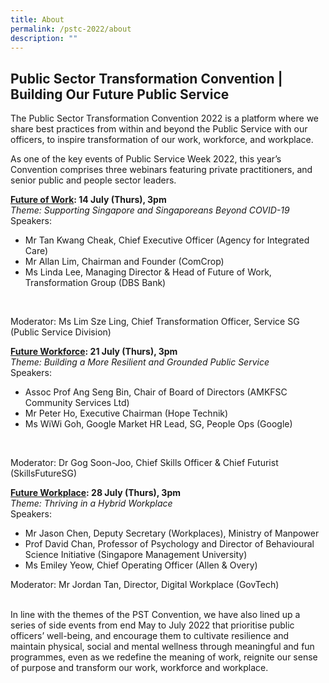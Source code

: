 ```yaml
---
title: About
permalink: /pstc-2022/about
description: ""
---
```

## Public Sector Transformation Convention | Building Our Future Public Service
The Public Sector Transformation Convention 2022 is a platform where we share best practices from within and beyond the Public Service with our officers, to inspire transformation of our work, workforce, and workplace.
<p>
As one of the key events of Public Service Week 2022, this year’s Convention comprises three webinars featuring private practitioners, and senior public and people sector leaders.

<p>

<b>[Future of Work](/pstc-2022/future-of-work/): 14 July (Thurs), 3pm</b><br>
	<i>Theme: Supporting Singapore and Singaporeans Beyond COVID-19</i><br>
	Speakers:<br>

* Mr Tan Kwang Cheak, Chief Executive Officer (Agency for Integrated Care)    <br>
* Mr Allan Lim, Chairman and Founder (ComCrop)<br>
* Ms Linda Lee, Managing Director & Head of Future of Work, Transformation Group (DBS Bank)
<br>
	
Moderator: Ms Lim Sze Ling, Chief Transformation Officer, Service SG (Public Service Division)
	<p>
		
<b>[Future Workforce](/pstc-2022/future-workforce/): 21 July (Thurs), 3pm</b><br>
<i>Theme: Building a More Resilient and Grounded Public Service</i>
<br>Speakers:<br>
* Assoc Prof Ang Seng Bin, Chair of Board of Directors (AMKFSC Community Services Ltd) <br>
* Mr Peter Ho, Executive Chairman (Hope Technik) <br>
* Ms WiWi Goh, Google Market HR Lead, SG, People Ops (Google)
<br>
	
Moderator: Dr Gog Soon-Joo, Chief Skills Officer & Chief Futurist (SkillsFutureSG)
		<p>
			
<b>[Future Workplace](/pstc-2022/future-of-workplace/): 28 July (Thurs), 3pm</b><br>
			<i>Theme: Thriving in a Hybrid Workplace </i><br>
Speakers:
<br>
* Mr Jason Chen, Deputy Secretary (Workplaces), Ministry of Manpower <br>
* Prof David Chan, Professor of Psychology and Director of Behavioural Science Initiative (Singapore Management University)  <br>
* Ms Emiley Yeow, Chief Operating Officer (Allen & Overy)<br>

Moderator: Mr Jordan Tan, Director, Digital Workplace (GovTech)
<br>
<br>
<p>
In line with the themes of the PST Convention, we have also lined up a series of side events from end May to July 2022 that prioritise public officers’ well-being, and encourage them to cultivate resilience and maintain physical, social and mental wellness through meaningful and fun programmes, even as we redefine the meaning of work, reignite our sense of purpose and transform our work, workforce and workplace.